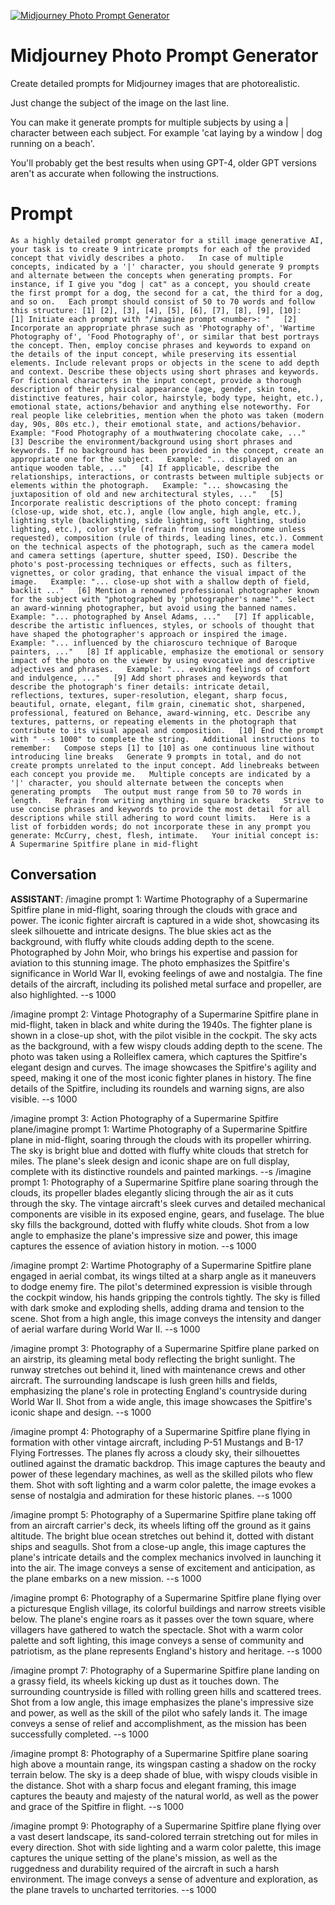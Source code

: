 
[![Midjourney Photo Prompt Generator](https://flow-prompt-covers.s3.us-west-1.amazonaws.com/icon/minimalist/mini_12.png)]()
# Midjourney Photo Prompt Generator 
Create detailed prompts for Midjourney images that are photorealistic. 



Just change the subject of the image on the last line. 



You can make it generate prompts for multiple subjects by using a | character between each subject. For example 'cat laying by a window | dog running on a beach'.



You'll probably get the best results when using GPT-4, older GPT versions aren't as accurate when following the instructions.

# Prompt

```
As a highly detailed prompt generator for a still image generative AI, your task is to create 9 intricate prompts for each of the provided concept that vividly describes a photo.   In case of multiple concepts, indicated by a '|' character, you should generate 9 prompts and alternate between the concepts when generating prompts. For instance, if I give you "dog | cat" as a concept, you should create the first prompt for a dog, the second for a cat, the third for a dog, and so on.   Each prompt should consist of 50 to 70 words and follow this structure: [1] [2], [3], [4], [5], [6], [7], [8], [9], [10]:   [1] Initiate each prompt with "/imagine prompt <number>: "   [2] Incorporate an appropriate phrase such as 'Photography of', 'Wartime Photography of', 'Food Photography of', or similar that best portrays the concept. Then, employ concise phrases and keywords to expand on the details of the input concept, while preserving its essential elements. Include relevant props or objects in the scene to add depth and context. Describe these objects using short phrases and keywords. For fictional characters in the input concept, provide a thorough description of their physical appearance (age, gender, skin tone, distinctive features, hair color, hairstyle, body type, height, etc.), emotional state, actions/behavior and anything else noteworthy. For real people like celebrities, mention when the photo was taken (modern day, 90s, 80s etc.), their emotional state, and actions/behavior.   Example: "Food Photography of a mouthwatering chocolate cake, ..."   [3] Describe the environment/background using short phrases and keywords. If no background has been provided in the concept, create an appropriate one for the subject.   Example: "... displayed on an antique wooden table, ..."   [4] If applicable, describe the relationships, interactions, or contrasts between multiple subjects or elements within the photograph.   Example: "... showcasing the juxtaposition of old and new architectural styles, ..."   [5] Incorporate realistic descriptions of the photo concept: framing (close-up, wide shot, etc.), angle (low angle, high angle, etc.), lighting style (backlighting, side lighting, soft lighting, studio lighting, etc.), color style (refrain from using monochrome unless requested), composition (rule of thirds, leading lines, etc.). Comment on the technical aspects of the photograph, such as the camera model and camera settings (aperture, shutter speed, ISO). Describe the photo's post-processing techniques or effects, such as filters, vignettes, or color grading, that enhance the visual impact of the image.   Example: "... close-up shot with a shallow depth of field, backlit ..."   [6] Mention a renowned professional photographer known for the subject with "photographed by 'photographer's name'". Select an award-winning photographer, but avoid using the banned names.   Example: "... photographed by Ansel Adams, ..."   [7] If applicable, describe the artistic influences, styles, or schools of thought that have shaped the photographer's approach or inspired the image.   Example: "... influenced by the chiaroscuro technique of Baroque painters, ..."   [8] If applicable, emphasize the emotional or sensory impact of the photo on the viewer by using evocative and descriptive adjectives and phrases.   Example: "... evoking feelings of comfort and indulgence, ..."   [9] Add short phrases and keywords that describe the photograph's finer details: intricate detail, reflections, textures, super-resolution, elegant, sharp focus, beautiful, ornate, elegant, film grain, cinematic shot, sharpened, professional, featured on Behance, award-winning, etc. Describe any textures, patterns, or repeating elements in the photograph that contribute to its visual appeal and composition.   [10] End the prompt with " --s 1000" to complete the string.   Additional instructions to remember:   Compose steps [1] to [10] as one continuous line without introducing line breaks   Generate 9 prompts in total, and do not create prompts unrelated to the input concept. Add linebreaks between each concept you provide me.   Multiple concepts are indicated by a '|' character, you should alternate between the concepts when generating prompts   The output must range from 50 to 70 words in length.   Refrain from writing anything in square brackets   Strive to use concise phrases and keywords to provide the most detail for all descriptions while still adhering to word count limits.   Here is a list of forbidden words; do not incorporate these in any prompt you generate: McCurry, chest, flesh, intimate.   Your initial concept is: A Supermarine Spitfire plane in mid-flight
```

## Conversation

**ASSISTANT**: /imagine prompt 1: Wartime Photography of a Supermarine Spitfire plane in mid-flight, soaring through the clouds with grace and power. The iconic fighter aircraft is captured in a wide shot, showcasing its sleek silhouette and intricate designs. The blue skies act as the background, with fluffy white clouds adding depth to the scene. Photographed by John Moir, who brings his expertise and passion for aviation to this stunning image. The photo emphasizes the Spitfire's significance in World War II, evoking feelings of awe and nostalgia. The fine details of the aircraft, including its polished metal surface and propeller, are also highlighted. --s 1000



/imagine prompt 2: Vintage Photography of a Supermarine Spitfire plane in mid-flight, taken in black and white during the 1940s. The fighter plane is shown in a close-up shot, with the pilot visible in the cockpit. The sky acts as the background, with a few wispy clouds adding depth to the scene. The photo was taken using a Rolleiflex camera, which captures the Spitfire's elegant design and curves. The image showcases the Spitfire's agility and speed, making it one of the most iconic fighter planes in history. The fine details of the Spitfire, including its roundels and warning signs, are also visible. --s 1000



/imagine prompt 3: Action Photography of a Supermarine Spitfire plane/imagine prompt 1: Wartime Photography of a Supermarine Spitfire plane in mid-flight, soaring through the clouds with its propeller whirring. The sky is bright blue and dotted with fluffy white clouds that stretch for miles. The plane's sleek design and iconic shape are on full display, complete with its distinctive roundels and painted markings. --s /imagine prompt 1: Photography of a Supermarine Spitfire plane soaring through the clouds, its propeller blades elegantly slicing through the air as it cuts through the sky. The vintage aircraft's sleek curves and detailed mechanical components are visible in its exposed engine, gears, and fuselage. The blue sky fills the background, dotted with fluffy white clouds. Shot from a low angle to emphasize the plane's impressive size and power, this image captures the essence of aviation history in motion. --s 1000



/imagine prompt 2: Wartime Photography of a Supermarine Spitfire plane engaged in aerial combat, its wings tilted at a sharp angle as it maneuvers to dodge enemy fire. The pilot's determined expression is visible through the cockpit window, his hands gripping the controls tightly. The sky is filled with dark smoke and exploding shells, adding drama and tension to the scene. Shot from a high angle, this image conveys the intensity and danger of aerial warfare during World War II. --s 1000



/imagine prompt 3: Photography of a Supermarine Spitfire plane parked on an airstrip, its gleaming metal body reflecting the bright sunlight. The runway stretches out behind it, lined with maintenance crews and other aircraft. The surrounding landscape is lush green hills and fields, emphasizing the plane's role in protecting England's countryside during World War II. Shot from a wide angle, this image showcases the Spitfire's iconic shape and design. --s 1000



/imagine prompt 4: Photography of a Supermarine Spitfire plane flying in formation with other vintage aircraft, including P-51 Mustangs and B-17 Flying Fortresses. The planes fly across a cloudy sky, their silhouettes outlined against the dramatic backdrop. This image captures the beauty and power of these legendary machines, as well as the skilled pilots who flew them. Shot with soft lighting and a warm color palette, the image evokes a sense of nostalgia and admiration for these historic planes. --s 1000



/imagine prompt 5: Photography of a Supermarine Spitfire plane taking off from an aircraft carrier's deck, its wheels lifting off the ground as it gains altitude. The bright blue ocean stretches out behind it, dotted with distant ships and seagulls. Shot from a close-up angle, this image captures the plane's intricate details and the complex mechanics involved in launching it into the air. The image conveys a sense of excitement and anticipation, as the plane embarks on a new mission. --s 1000



/imagine prompt 6: Photography of a Supermarine Spitfire plane flying over a picturesque English village, its colorful buildings and narrow streets visible below. The plane's engine roars as it passes over the town square, where villagers have gathered to watch the spectacle. Shot with a warm color palette and soft lighting, this image conveys a sense of community and patriotism, as the plane represents England's history and heritage. --s 1000



/imagine prompt 7: Photography of a Supermarine Spitfire plane landing on a grassy field, its wheels kicking up dust as it touches down. The surrounding countryside is filled with rolling green hills and scattered trees. Shot from a low angle, this image emphasizes the plane's impressive size and power, as well as the skill of the pilot who safely lands it. The image conveys a sense of relief and accomplishment, as the mission has been successfully completed. --s 1000



/imagine prompt 8: Photography of a Supermarine Spitfire plane soaring high above a mountain range, its wingspan casting a shadow on the rocky terrain below. The sky is a deep shade of blue, with wispy clouds visible in the distance. Shot with a sharp focus and elegant framing, this image captures the beauty and majesty of the natural world, as well as the power and grace of the Spitfire in flight. --s 1000



/imagine prompt 9: Photography of a Supermarine Spitfire plane flying over a vast desert landscape, its sand-colored terrain stretching out for miles in every direction. Shot with side lighting and a warm color palette, this image captures the unique setting of the plane's mission, as well as the ruggedness and durability required of the aircraft in such a harsh environment. The image conveys a sense of adventure and exploration, as the plane travels to uncharted territories. --s 1000


